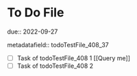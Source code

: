 # To Do File

due:: 2022-09-27

metadatafield:: todoTestFile_408\_37

- [ ] Task of todoTestFile_408 1 [[Query me]]
- [ ] Task of todoTestFile_408 2
